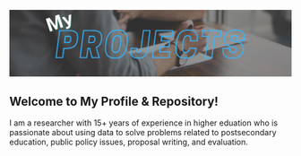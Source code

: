 ![Header](https://raw.githubusercontent.com/drcdavidson/drcdavidson/master/ReadMeHeader.png "Header")

## Welcome to My Profile & Repository!
I am a researcher with 15+ years of experience in higher eduation who is passionate about using data to solve problems related to postsecondary education, public policy issues, proposal writing, and evaluation. 



<!--
**drcdavidson/drcdavidson** is a ✨ _special_ ✨ repository because its `README.md` (this file) appears on your GitHub profile.

Here are some ideas to get you started:

- 🔭 I’m currently working on ...
- 🌱 I’m currently learning ...
- 👯 I’m looking to collaborate on ...
- 🤔 I’m looking for help with ...
- 💬 Ask me about ...
- 📫 How to reach me: ...
- 😄 Pronouns: ...
- ⚡ Fun fact: ...
-->
